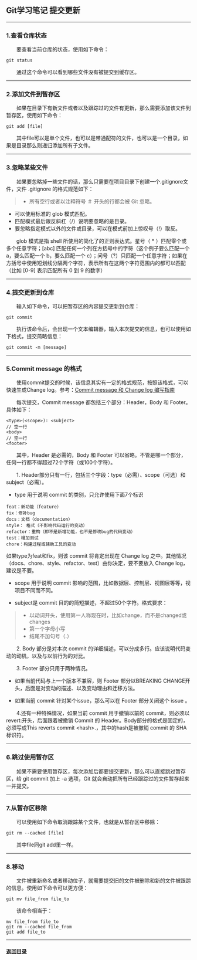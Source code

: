 ## Git学习笔记 提交更新
---
### 1.查看仓库状态

&emsp;&emsp;要查看当前仓库的状态，使用如下命令：
```
git status
```
&emsp;&emsp;通过这个命令可以看到哪些文件没有被提交到缓存区。

---
### 2.添加文件到暂存区

&emsp;&emsp;如果在目录下有新文件或者以及跟踪过的文件有更新，那么需要添加该文件到暂存区，使用如下命令：
```
git add [file]
```
&emsp;&emsp;其中file可以是单个文件，也可以是带通配符的文件，也可以是一个目录，如果是目录那么则递归添加所有子文件。

---
### 3.忽略某些文件

&emsp;&emsp;如果要忽略掉一些文件的话，那么只需要在项目目录下创建一个.gitignore文件，文件 .gitignore 的格式规范如下：
> + 所有空行或者以注释符号 ＃ 开头的行都会被 Git 忽略。
+ 可以使用标准的 glob 模式匹配。
+ 匹配模式最后跟反斜杠（/）说明要忽略的是目录。
+ 要忽略指定模式以外的文件或目录，可以在模式前加上惊叹号（!）取反。

&emsp;&emsp;glob 模式是指 shell 所使用的简化了的正则表达式。星号（ * ）匹配零个或多个任意字符；[abc] 匹配任何一个列在方括号中的字符（这个例子要么匹配一个 a，要么匹配一个 b，要么匹配一个 c）；问号（?）只匹配一个任意字符；如果在方括号中使用短划线分隔两个字符，表示所有在这两个字符范围内的都可以匹配（比如 [0-9] 表示匹配所有 0 到 9 的数字）

---
### 4.提交更新到仓库

&emsp;&emsp;输入如下命令，可以把暂存区的内容提交更新到仓库：
```
git commit
```
&emsp;&emsp;执行该命令后，会出现一个文本编辑器，输入本次提交的信息，也可以使用如下格式，提交简略信息：
```
git commit -m [message]
```

---
### 5.Commit message 的格式

&emsp;&emsp;使用commit提交的时候，该信息其实有一定的格式规范，按照该格式，可以快速生成Change log。参考：[Commit message 和 Change log 编写指南](http://www.ruanyifeng.com/blog/2016/01/commit_message_change_log.html)

&emsp;&emsp;每次提交，Commit message 都包括三个部分：Header，Body 和 Footer。具体如下：
```
<type>(<scope>): <subject>
// 空一行
<body>
// 空一行
<footer>
```
&emsp;&emsp;其中，Header 是必需的，Body 和 Footer 可以省略。不管是哪一个部分，任何一行都不得超过72个字符（或100个字符）。

 &emsp;&emsp;1. Header部分只有一行，包括三个字段：type（必需）、scope（可选）和subject（必需）。  
 + type 用于说明 commit 的类别，只允许使用下面7个标识
 ```
feat：新功能（feature）
fix：修补bug
docs：文档（documentation）
style： 格式（不影响代码运行的变动）
refactor：重构（即不是新增功能，也不是修改bug的代码变动）
test：增加测试
chore：构建过程或辅助工具的变动
```
如果type为feat和fix，则该 commit 将肯定出现在 Change log 之中。其他情况（docs、chore、style、refactor、test）由你决定，要不要放入 Change log，建议是不要。

+ scope 用于说明 commit 影响的范围，比如数据层、控制层、视图层等等，视项目不同而不同。

+ subject是 commit 目的的简短描述，不超过50个字符。格式要求：
> + 以动词开头，使用第一人称现在时，比如change，而不是changed或changes
> + 第一个字母小写
> + 结尾不加句号（.）

&emsp;&emsp;2. Body 部分是对本次 commit 的详细描述，可以分成多行。应该说明代码变动的动机，以及与以前行为的对比。

&emsp;&emsp;3. Footer 部分只用于两种情况。

+ 如果当前代码与上一个版本不兼容，则 Footer 部分以BREAKING CHANGE开头，后面是对变动的描述、以及变动理由和迁移方法。

+ 如果当前 commit 针对某个issue，那么可以在 Footer 部分关闭这个 issue 。

&emsp;&emsp;4.还有一种特殊情况，如果当前 commit 用于撤销以前的 commit，则必须以revert:开头，后面跟着被撤销 Commit 的 Header。Body部分的格式是固定的，必须写成This reverts commit &lt;hash>.，其中的hash是被撤销 commit 的 SHA 标识符。

---
### 6.跳过使用暂存区

&emsp;&emsp;如果不需要使用暂存区，每次添加后都要提交更新，那么可以直接跳过暂存区，给 git commit 加上 -a 选项，Git 就会自动把所有已经跟踪过的文件暂存起来一并提交。

---
### 7.从暂存区移除

&emsp;&emsp;可以使用如下命令取消跟踪某个文件，也就是从暂存区中移除：
```
git rm --cached [file]
```
&emsp;&emsp;其中file同git add里一样。

---
### 8.移动

&emsp;&emsp;文件被重新命名或者移动位子，就需要提交旧的文件被删除和新的文件被跟踪的信息。使用如下命令可以更方便：
```
git mv file_from file_to
```
&emsp;&emsp;该命令相当于：
```
mv file_from file_to
git rm --cached file_from
git add file_to
```

---

#### [返回目录](./)
